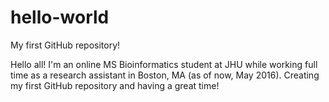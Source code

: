 # hello-world
My first GitHub repository!

Hello all! I'm an online MS Bioinformatics student at JHU while working full time as a research assistant in Boston, MA (as of now, May 2016). Creating my first GitHub repository and having a great time!
